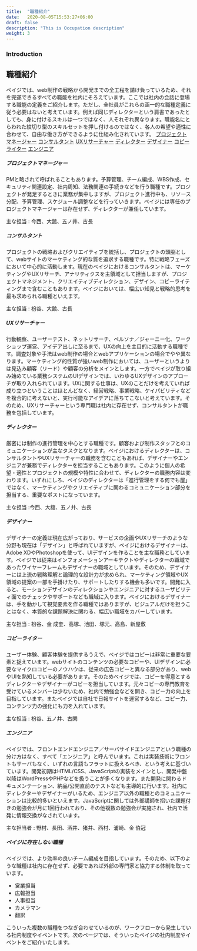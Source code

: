 ```yaml
---
title:  "職種紹介"
date:   2020-08-05T15:53:27+06:00
draft: false
description: "This is Occupation description"
weight: 3
---
```


### Introduction


## 職種紹介
ベイジでは、web制作の戦略から開発までの全工程を請け負っているため、それを完遂できるすべての職能を社内にそろえています。ここでは社内の会話に登場する職能の定義をご紹介します。ただし、全社員がこれらの画一的な職種定義に従う必要はないと考えています。例えば同じディレクターという肩書であったとしても、身に付けるスキルは一つではなく、人それぞれ異なります。職能名にとらわれた紋切り型のスキルセットを押し付けるのではなく、各人の希望や適性に合わせて、自由な働き方ができるように仕組み化されています。
[プロジェクトマネージャー](#sectionBlock1)
[コンサルタント](#sectionBlock2)
[UXリサーチャー](#sectionBlock3)
[ディレクター](#sectionBlock4)
[デザイナー](#sectionBlock5)
[コピーライター](#sectionBlock6)
[エンジニア](#sectionBlock7)
##### <a id="sectionBlock1"></a>プロジェクトマネージャー
PMと略されて呼ばれることもあります。予算管理、チーム編成、WBS作成、セキュリティ関連設定、社内周知、法務関連の手続きなどを行う職種です。プロジェクトが発足するときに業務が集中しますが、プロジェクト進行中も、リソース分配、予算管理、スケジュール調整などを行っていきます。ベイジには専任のプロジェクトマネージャーは存在せず、ディレクターが兼任しています。

主な担当 : 今西、大舘、五ノ井、古長

##### <a id="sectionBlock2"></a>コンサルタント
プロジェクトの戦略およびクリエイティブを統括し、プロジェクトの頭脳として、webサイトのマーケティング的な質を追求する職種です。特に戦略フェーズにおいて中心的に活動します。現在のベイジにおけるコンサルタントは、マーケティングやUXリサーチ、アナリティクスを主領域として担当しますが、プロジェクトマネジメント、クリエイティブディレクション、デザイン、コピーライティングまで含むこともあります。ベイジにおいては、幅広い知見と戦略的思考を最も求められる職種といえます。

主な担当 : 枌谷、大舘、古長

##### <a id="sectionBlock3"></a>UXリサーチャー
行動観察、ユーザーテスト、ネットリサーチ、ペルソナ／ジャーニー化、ワークショップ運営、アイデア出しに至るまで、UXの向上を主目的に活動する職種です。調査対象や手法はweb制作の場合とwebアプリケーションの場合でやや異なります。マーケティング的性質が強いweb制作においては、ユーザーというよりは見込み顧客（リード）や顧客の分析をメインとします。一方でベイジが取り組み始めている業務システムのUIデザインでは、いわゆるUXデザインのアプローチが取り入れられています。UXに関する仕事は、UXのことだけを考えていれば成り立つということはほとんどなく、経営戦略、事業戦略、ケイパビリティなどを複合的に考えないと、実行可能なアイデアに落ちてこないと考えています。そのため、UXリサーチャーという専門職は社内に存在せず、コンサルタントが職務を包括しています。

##### <a id="sectionBlock4"></a>ディレクター
厳密には制作の進行管理を中心とする職種です。顧客および制作スタッフとのコミュニケーションが主なタスクとなります。ベイジにおけるディレクターは、コンサルタントやUXリサーチャーの職務を含むこともあれば、デザイナーやエンジニアが兼務でディレクターを担当することもあります。このように個人の希望・適性とプロジェクトの規模や特性に合わせて、ディレクターの職務内容は変わります。いずれにしろ、ベイジのディレクターは「進行管理をする何でも屋」ではなく、マーケティングやクリエイティブに関わるコミュニケーション部分を担当する、重要なポストになっています。

主な担当 :今西、大舘、五ノ井、古長

##### <a id="sectionBlock5"></a>デザイナー
デザイナーの定義は現在広がっており、サービスの企画やUXリサーチのような分野も現在は「デザイン」と呼ばれていますが、ベイジにおけるデザイナーは、Adobe XDやPhotoshopを使って、UIデザインを作ることを主な職務としています。ベイジでは従来はインフォメーションアーキテクトやディレクターの職域であったワイヤーフレームもデザイナーの職域としています。そのため、デザイナーには上流の戦略理解と論理的な設計力が求められ、マーケティング領域やUX領域の提案の一部を手掛けたり、サポートしたりする機会も多いです。開発に入ると、モーションデザインのディレクションやエンジニアに対するユーザビリティ面でのチェックやサポートなども職域に入ります。ベイジにおけるデザイナーは、手を動かして視覚要素を作る職種ではありますが、ビジュアルだけを担うことはなく、本質的な課題解決に関わる、幅広い職域をカバーしています。

主な担当 : 枌谷、金 成奎、高塚、池田、塚元、高島、新屋敷

##### <a id="sectionBlock6"></a>コピーライター
ユーザー体験、顧客体験を提供するうえで、ベイジではコピーは非常に重要な要素と捉えています。webサイトのコンテンツの必要なコピーや、UIデザインに必要なマイクロコピーのノウハウは、従来の広告コピーと異なる部分があり、webやUIを熟知している必要があります。そのためベイジでは、コピーを得意とするディレクターやデザイナーがコピーを担当しています。元々コピーの専門教育を受けているメンバーは少ないため、社内で勉強会などを開き、コピー力の向上を目指しています。またベイジでは自社で日報サイトを運営するなど、コピー力、コンテンツ力の強化にも力を入れています。

主な担当 : 枌谷、五ノ井、古閑

##### <a id="sectionBlock7"></a>エンジニア
ベイジでは、フロントエンドエンジニア／サーバサイドエンジニアという職種の分け方はなく、すべて「エンジニア」と呼んでいます。これは実装技術にフロントもサーバもなく、いずれの言語もフラットに扱えるべき、という考えに基づいています。開発初期はHTML/CSS、JavaScriptの実装をメインとし、開発中盤以降はWordPressやPHPなどを扱うことが多くなります。また開発に関わるドキュメンテーション、納品/公開直前のテストなども主導的に行います。社内にディレクターやデザイナーがいるため、エンジニア以外の職種とのコミュニケーションは比較的多いといえます。JavaScriptに関しては外部講師を招いた課題付きの勉強会が月に1回行われており、その他複数の勉強会が実施され、社内で活発に情報交換がなされています。

主な担当者 : 野村、長田、酒井、猪井、西村、浦崎、金 伯冠

##### ベイジに存在しない職種
ベイジでは、より効率の良いチーム編成を目指しています。そのため、以下のような職種は社内に存在せず、必要であれば外部の専門家と協力する体制を取っています。
- 営業担当
- 広報担当
- 人事担当
- カメラマン
- 翻訳

こういった複数の職種をつなぎ合わせているのが、ワークフローから発生している社内制度やイベントです。次のページでは、そういったベイジの社内制度やイベントをご紹介いたします。